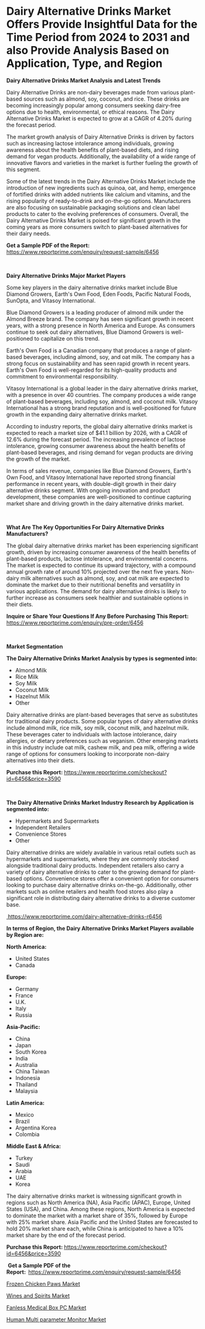 <p><h1>Dairy Alternative Drinks Market Offers Provide Insightful Data for the Time Period from 2024 to 2031 and also Provide Analysis Based on Application, Type, and Region</h1></p><p><strong>Dairy Alternative Drinks Market Analysis and Latest Trends</strong></p>
<p><p>Dairy Alternative Drinks are non-dairy beverages made from various plant-based sources such as almond, soy, coconut, and rice. These drinks are becoming increasingly popular among consumers seeking dairy-free options due to health, environmental, or ethical reasons. The Dairy Alternative Drinks Market is expected to grow at a CAGR of 4.20% during the forecast period.</p><p>The market growth analysis of Dairy Alternative Drinks is driven by factors such as increasing lactose intolerance among individuals, growing awareness about the health benefits of plant-based diets, and rising demand for vegan products. Additionally, the availability of a wide range of innovative flavors and varieties in the market is further fueling the growth of this segment.</p><p>Some of the latest trends in the Dairy Alternative Drinks Market include the introduction of new ingredients such as quinoa, oat, and hemp, emergence of fortified drinks with added nutrients like calcium and vitamins, and the rising popularity of ready-to-drink and on-the-go options. Manufacturers are also focusing on sustainable packaging solutions and clean label products to cater to the evolving preferences of consumers. Overall, the Dairy Alternative Drinks Market is poised for significant growth in the coming years as more consumers switch to plant-based alternatives for their dairy needs.</p></p>
<p><strong>Get a Sample PDF of the Report:&nbsp;</strong> <a href="https://www.reportprime.com/enquiry/request-sample/6456">https://www.reportprime.com/enquiry/request-sample/6456</a></p>
<p>&nbsp;</p>
<p><strong>Dairy Alternative Drinks Major Market Players</strong></p>
<p><p>Some key players in the dairy alternative drinks market include Blue Diamond Growers, Earth's Own Food, Eden Foods, Pacific Natural Foods, SunOpta, and Vitasoy International.</p><p>Blue Diamond Growers is a leading producer of almond milk under the Almond Breeze brand. The company has seen significant growth in recent years, with a strong presence in North America and Europe. As consumers continue to seek out dairy alternatives, Blue Diamond Growers is well-positioned to capitalize on this trend.</p><p>Earth's Own Food is a Canadian company that produces a range of plant-based beverages, including almond, soy, and oat milk. The company has a strong focus on sustainability and has seen rapid growth in recent years. Earth's Own Food is well-regarded for its high-quality products and commitment to environmental responsibility.</p><p>Vitasoy International is a global leader in the dairy alternative drinks market, with a presence in over 40 countries. The company produces a wide range of plant-based beverages, including soy, almond, and coconut milk. Vitasoy International has a strong brand reputation and is well-positioned for future growth in the expanding dairy alternative drinks market.</p><p>According to industry reports, the global dairy alternative drinks market is expected to reach a market size of $41.1 billion by 2026, with a CAGR of 12.6% during the forecast period. The increasing prevalence of lactose intolerance, growing consumer awareness about the health benefits of plant-based beverages, and rising demand for vegan products are driving the growth of the market.</p><p>In terms of sales revenue, companies like Blue Diamond Growers, Earth's Own Food, and Vitasoy International have reported strong financial performance in recent years, with double-digit growth in their dairy alternative drinks segment. With ongoing innovation and product development, these companies are well-positioned to continue capturing market share and driving growth in the dairy alternative drinks market.</p></p>
<p>&nbsp;</p>
<p><strong>What Are The Key Opportunities For Dairy Alternative Drinks Manufacturers?</strong></p>
<p><p>The global dairy alternative drinks market has been experiencing significant growth, driven by increasing consumer awareness of the health benefits of plant-based products, lactose intolerance, and environmental concerns. The market is expected to continue its upward trajectory, with a compound annual growth rate of around 10% projected over the next five years. Non-dairy milk alternatives such as almond, soy, and oat milk are expected to dominate the market due to their nutritional benefits and versatility in various applications. The demand for dairy alternative drinks is likely to further increase as consumers seek healthier and sustainable options in their diets.</p></p>
<p><strong>Inquire or Share Your Questions If Any Before Purchasing This Report:</strong> <a href="https://www.reportprime.com/enquiry/pre-order/6456">https://www.reportprime.com/enquiry/pre-order/6456</a></p>
<p>&nbsp;</p>
<p><strong>Market Segmentation</strong></p>
<p><strong>The Dairy Alternative Drinks Market Analysis by types is segmented into:</strong></p>
<p><ul><li>Almond Milk</li><li>Rice Milk</li><li>Soy Milk</li><li>Coconut Milk</li><li>Hazelnut Milk</li><li>Other</li></ul></p>
<p><p>Dairy alternative drinks are plant-based beverages that serve as substitutes for traditional dairy products. Some popular types of dairy alternative drinks include almond milk, rice milk, soy milk, coconut milk, and hazelnut milk. These beverages cater to individuals with lactose intolerance, dairy allergies, or dietary preferences such as veganism. Other emerging markets in this industry include oat milk, cashew milk, and pea milk, offering a wide range of options for consumers looking to incorporate non-dairy alternatives into their diets.</p></p>
<p><strong>Purchase this Report:&nbsp;</strong><a href="https://www.reportprime.com/checkout?id=6456&price=3590">https://www.reportprime.com/checkout?id=6456&price=3590</a></p>
<p>&nbsp;</p>
<p><strong>The Dairy Alternative Drinks Market Industry Research by Application is segmented into:</strong></p>
<p><ul><li>Hypermarkets and Supermarkets</li><li>Independent Retailers</li><li>Convenience Stores</li><li>Other</li></ul></p>
<p><p>Dairy alternative drinks are widely available in various retail outlets such as hypermarkets and supermarkets, where they are commonly stocked alongside traditional dairy products. Independent retailers also carry a variety of dairy alternative drinks to cater to the growing demand for plant-based options. Convenience stores offer a convenient option for consumers looking to purchase dairy alternative drinks on-the-go. Additionally, other markets such as online retailers and health food stores also play a significant role in distributing dairy alternative drinks to a diverse customer base.</p></p>
<p><a href="https://www.reportprime.com/dairy-alternative-drinks-r6456">&nbsp;https://www.reportprime.com/dairy-alternative-drinks-r6456</a></p>
<p><strong>In terms of Region, the Dairy Alternative Drinks Market Players available by Region are:</strong></p>
<p>
    <p> <strong> North America: </strong>
        <ul>
            <li>United States</li>
            <li>Canada</li>
        </ul>
        </p> 
    <p> <strong> Europe: </strong>
        <ul>
            <li>Germany</li>
            <li>France</li>
            <li>U.K.</li>
            <li>Italy</li>
            <li>Russia</li>
        </ul>
        </p> 
    <p> <strong> Asia-Pacific: </strong>
        <ul>
            <li>China</li>
            <li>Japan</li>
            <li>South Korea</li>
            <li>India</li>
            <li>Australia</li>
            <li>China Taiwan</li>
            <li>Indonesia</li>
            <li>Thailand</li>
            <li>Malaysia</li>
        </ul>
        </p> 
    <p> <strong> Latin America: </strong>
        <ul>
            <li>Mexico</li>
            <li>Brazil</li>
            <li>Argentina Korea</li>
            <li>Colombia</li>
        </ul>
        </p> 
    <p> <strong> Middle East & Africa: </strong>
        <ul>
            <li>Turkey</li>
            <li>Saudi</li>
            <li>Arabia</li>
            <li>UAE</li>
            <li>Korea</li>
        </ul>
    </p>
    </p>
<p><p>The dairy alternative drinks market is witnessing significant growth in regions such as North America (NA), Asia Pacific (APAC), Europe, United States (USA), and China. Among these regions, North America is expected to dominate the market with a market share of 35%, followed by Europe with 25% market share. Asia Pacific and the United States are forecasted to hold 20% market share each, while China is anticipated to have a 10% market share by the end of the forecast period.</p></p>
<p><strong>Purchase this Report: </strong><a href="https://www.reportprime.com/checkout?id=6456&price=3590">https://www.reportprime.com/checkout?id=6456&price=3590</a></p>
<p>&nbsp;<strong>Get a Sample PDF of the Report:&nbsp;&nbsp;</strong><a href="https://www.reportprime.com/enquiry/request-sample/6456">https://www.reportprime.com/enquiry/request-sample/6456</a></p>
<p><strong></strong></p>
<p><p><a href="https://github.com/gcimaudf65/Market-Research-Report-List-1/blob/main/frozen-chicken-paws-market.md">Frozen Chicken Paws Market</a></p><p><a href="https://github.com/pennyaldbrittonh658/Market-Research-Report-List-1/blob/main/wines-and-spirits-market.md">Wines and Spirits Market</a></p><p><a href="https://issuu.com/reportprime-2/docs/fanless-medical-box-pc-market-size-2030.pptx">Fanless Medical Box PC Market</a></p><p><a href="https://issuu.com/reportprime-2/docs/human-multi-parameter-monitor-market-size-2030.ppt">Human Multi parameter Monitor Market</a></p></p>